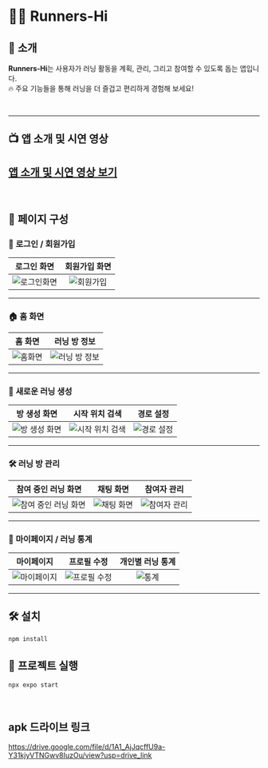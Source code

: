 # 🏃‍♂️ **Runners-Hi**

## 🔅 소개

**Runners-Hi**는 사용자가 러닝 활동을 계획, 관리, 그리고 참여할 수 있도록 돕는 앱입니다.  
🔥 주요 기능들을 통해 러닝을 더 즐겁고 편리하게 경험해 보세요!

<br>

---

## 📺 앱 소개 및 시연 영상  
[앱 소개 및 시연 영상 보기](https://youtu.be/RuRGO8FAYdw)
---

<br>

## 📖 **페이지 구성**

### 🔑 **로그인 / 회원가입**
| 로그인 화면 | 회원가입 화면 |
| :---------: | :-----------: |
| ![로그인화면](https://github.com/user-attachments/assets/442acb3c-ee48-493b-8f7b-e82f6c0daf08) | ![회원가입](https://github.com/user-attachments/assets/d7aa64bc-a30e-4eca-b584-5a00a4010bc6) |

---

### 🏠 **홈 화면**
| 홈 화면 | 러닝 방 정보 |
| :-----: | :----------: |
| ![홈화면](https://github.com/user-attachments/assets/469d7adb-420e-4b72-8468-ab2be75f591a) | ![러닝 방 정보](https://github.com/user-attachments/assets/bd488709-8d53-4a89-9525-6f30f3581c73) |

---

### 🚀 **새로운 러닝 생성**
| 방 생성 화면 | 시작 위치 검색 | 경로 설정 |
| :----------: | :------------: | :-------: |
| ![방 생성 화면](https://github.com/user-attachments/assets/8c5bc2c9-aed1-4c2f-a2df-81a40e8b0f3b) | ![시작 위치 검색](https://github.com/user-attachments/assets/082de262-a491-4288-aebe-109107bc0743) | ![경로 설정](https://github.com/user-attachments/assets/b820c2d8-8575-4657-98cb-d16da24a9c72) |

---

### 🛠️ **러닝 방 관리**
| 참여 중인 러닝 화면 | 채팅 화면 | 참여자 관리 |
| :-----------------: | :-------: | :---------: |
| ![참여 중인 러닝 화면](https://github.com/user-attachments/assets/d6ed8473-cd6b-400c-94f7-0965b333016d) | ![채팅 화면](https://github.com/user-attachments/assets/834e10ac-8def-4e62-9521-b5bf1f62cc72) | ![참여자 관리](https://github.com/user-attachments/assets/a29e9299-2b53-4bc6-8337-d8781350170f) |

---

### 👤 **마이페이지 / 러닝 통계**
| 마이페이지 | 프로필 수정 | 개인별 러닝 통계 |
| :--------: | :---------: | :--------------: |
| ![마이페이지](https://github.com/user-attachments/assets/64649e97-7b17-4b94-8ad1-05e4bd6c214b) | ![프로필 수정](https://github.com/user-attachments/assets/52afc8f9-f114-491d-9fd1-99ea13a1f821) | ![통계](https://github.com/user-attachments/assets/d8b8c608-3843-41ed-a2a8-1394f0bb717b) |

---

## 🛠️ **설치**
```bash
npm install
```

## 📌 프로젝트 실행
```bash
npx expo start
```

<br> 

## apk 드라이브 링크 

https://drive.google.com/file/d/1A1_AjJqcffU9a-Y31kjyVTNGwv8IuzOu/view?usp=drive_link
